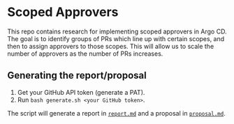 # Scoped Approvers

This repo contains research for implementing scoped approvers in Argo CD. The goal is to identify groups of PRs which
line up with certain scopes, and then to assign approvers to those scopes. This will allow us to scale the number of
approvers as the number of PRs increases.

## Generating the report/proposal

1. Get your GitHub API token (generate a PAT).
2. Run `bash generate.sh <your GitHub token>`.

The script will generate a report in [`report.md`](report.md) and a proposal in [`proposal.md`](proposal.md).
